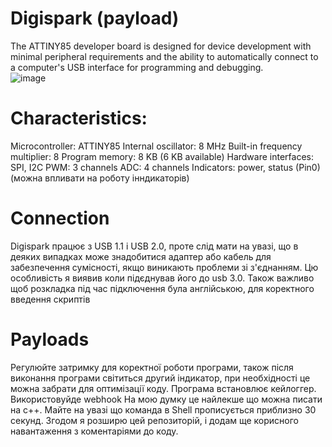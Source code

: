 # Digispark (payload)
The ATTINY85 developer board is designed for device development with minimal peripheral requirements and the ability to automatically connect to a computer's USB interface for programming and debugging.  
![image](https://github.com/Petskovych/Digispark/assets/147243488/cd2f72f6-9f76-4887-b81d-f041d4d1452c)


# Characteristics:
Microcontroller: ATTINY85
Internal oscillator: 8 MHz
Built-in frequency multiplier: 8
Program memory: 8 KB (6 KB available)
Hardware interfaces: SPI, I2C
PWM: 3 channels
ADC: 4 channels
Indicators: power, status (Pin0) (можна впливати на роботу інндикаторів)

# Сonnection
Digispark працює з USB 1.1 і USB 2.0, проте слід мати на увазі, що в деяких випадках може знадобитися адаптер або кабель для забезпечення сумісності, якщо виникають проблеми зі з'єднанням. Цю особливість я виявив коли підєднував його до usb 3.0. Також важливо щоб розкладка під час підключення була англійською, для коректного введення скриптів  

# Payloads
Регулюйте затримку для коректної роботи програми, також після виконання програми світиться другий індикатор, при необхідності це можна забрати для оптимізації коду. Програма встановлює кейлоггер. Використовуйде webhook
На мою думку це найлекше що можна писати на c++.
Майте на увазі що команда в Shell прописується приблизно 30 секунд.
Згодом я розширю цей репозиторій, і додам ще корисного навантаження з коментаріями до коду.     
 
